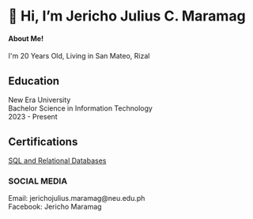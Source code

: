 <h1>👋 Hi, I’m Jericho Julius C. Maramag </h1>
<H4> About Me! </H4>
I'm 20 Years Old, Living in San Mateo, Rizal 

<h2> Education </h2>
New Era University 
<br>Bachelor Science in Information Technology</br> 
2023 - Present

<h2> Certifications </h2>
 <a href="https://courses.cognitiveclass.ai/certificates/e5aa1d6df1c74f00aced19236e58ee85#"> SQL and Relational Databases </a> 

<h3> SOCIAL MEDIA </h3>
Email: jerichojulius.maramag@neu.edu.ph
<BR> Facebook: Jericho Maramag</BR>
